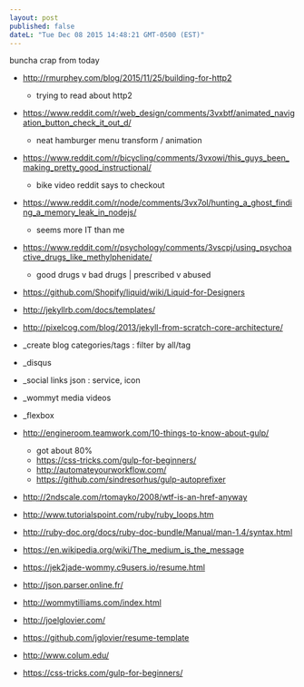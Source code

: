 ```yaml
---
layout: post
published: false
dateL: "Tue Dec 08 2015 14:48:21 GMT-0500 (EST)"
---
```



buncha crap from today

- <http://rmurphey.com/blog/2015/11/25/building-for-http2>
  - trying to read about http2
- <https://www.reddit.com/r/web_design/comments/3vxbtf/animated_navigation_button_check_it_out_d/>
  - neat hamburger menu transform / animation
- <https://www.reddit.com/r/bicycling/comments/3vxowi/this_guys_been_making_pretty_good_instructional/>
  - bike video reddit says to checkout
- <https://www.reddit.com/r/node/comments/3vx7ol/hunting_a_ghost_finding_a_memory_leak_in_nodejs/>
  - seems more IT than me
- <https://www.reddit.com/r/psychology/comments/3vscpj/using_psychoactive_drugs_like_methylphenidate/>
  - good drugs v bad drugs | prescribed v abused

- <https://github.com/Shopify/liquid/wiki/Liquid-for-Designers>
- <http://jekyllrb.com/docs/templates/>
- <http://pixelcog.com/blog/2013/jekyll-from-scratch-core-architecture/>

- _create blog categories/tags : filter by all/tag
- _disqus
- _social links json : service, icon 
- _wommyt media videos
- _flexbox

- <http://engineroom.teamwork.com/10-things-to-know-about-gulp/>
  - got about 80%
  - <https://css-tricks.com/gulp-for-beginners/>
  - <http://automateyourworkflow.com/>
  - <https://github.com/sindresorhus/gulp-autoprefixer>

- <http://2ndscale.com/rtomayko/2008/wtf-is-an-href-anyway>

- <http://www.tutorialspoint.com/ruby/ruby_loops.htm>
- <http://ruby-doc.org/docs/ruby-doc-bundle/Manual/man-1.4/syntax.html>

- <https://en.wikipedia.org/wiki/The_medium_is_the_message>
- <https://jek2jade-wommy.c9users.io/resume.html>
- <http://json.parser.online.fr/>
- <http://wommytilliams.com/index.html>
- <http://joelglovier.com/>
- <https://github.com/jglovier/resume-template>
- <http://www.colum.edu/>

- <https://css-tricks.com/gulp-for-beginners/>
